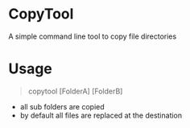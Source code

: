 # CopyTool

A simple command line tool to copy file directories

# Usage

>copytool [FolderA] [FolderB]

- all sub folders are copied
- by default all files are replaced at the destination
